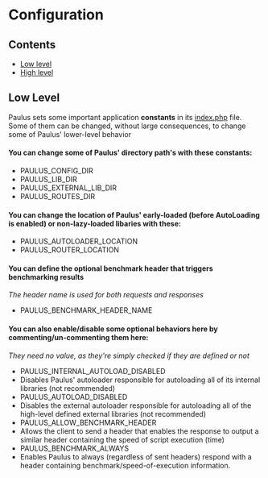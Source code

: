 # Configuration

## Contents
- [Low level](#low-level)
- [High level](#high-level)

## Low Level

Paulus sets some important application **constants** in its [index.php](../index.php) file. Some of them can be changed, without large consequences, to change some of Paulus' lower-level behavior

#### You can change some of Paulus' directory path's with these constants:
- PAULUS_CONFIG_DIR
- PAULUS_LIB_DIR
- PAULUS_EXTERNAL_LIB_DIR
- PAULUS_ROUTES_DIR

#### You can change the location of Paulus' early-loaded (before AutoLoading is enabled) or non-lazy-loaded libaries with these:
- PAULUS_AUTOLOADER_LOCATION
- PAULUS_ROUTER_LOCATION

#### You can define the optional benchmark header that triggers benchmarking results
_The header name is used for both requests and responses_
- PAULUS_BENCHMARK_HEADER_NAME

#### You can also enable/disable some optional behaviors here by commenting/un-commenting them here:
_They need no value, as they're simply checked if they are defined or not_
- PAULUS_INTERNAL_AUTOLOAD_DISABLED
 - Disables Paulus' autoloader responsible for autoloading all of its internal libraries (not recommended)
- PAULUS_AUTOLOAD_DISABLED
 - Disables the external autoloader responsible for autoloading all of the high-level defined external libraries (not recommended)
- PAULUS_ALLOW_BENCHMARK_HEADER
 - Allows the client to send a header that enables the response to output a similar header containing the speed of script execution (time)
- PAULUS_BENCHMARK_ALWAYS
 - Enables Paulus to always (regardless of sent headers) respond with a header containing benchmark/speed-of-execution information.
